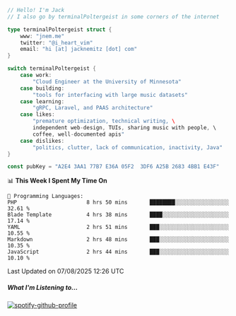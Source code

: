```go
// Hello! I'm Jack
// I also go by terminalPoltergeist in some corners of the internet

type terminalPoltergeist struct {
    www: "jnem.me"
    twitter: "@i_heart_vim"
    email: "hi [at] jacknemitz [dot] com"
}

switch terminalPoltergeist {
    case work:
        "Cloud Engineer at the University of Minnesota"
    case building:
        "tools for interfacing with large music datasets"
    case learning:
        "gRPC, Laravel, and PAAS architecture"
    case likes:
        "premature optimization, technical writing, \
        independent web-design, TUIs, sharing music with people, \
        coffee, well-documented apis"
    case dislikes:
        "politics, clutter, lack of communication, inactivity, Java"
}

const pubKey = "A2E4 3AA1 77B7 E36A 05F2  3DF6 A25B 2683 4BB1 E43F"
```

<!--START_SECTION:waka-->
📊 **This Week I Spent My Time On** 

```text
💬 Programming Languages: 
PHP                      8 hrs 50 mins       ████████░░░░░░░░░░░░░░░░░   32.61 % 
Blade Template           4 hrs 38 mins       ████░░░░░░░░░░░░░░░░░░░░░   17.14 % 
YAML                     2 hrs 51 mins       ███░░░░░░░░░░░░░░░░░░░░░░   10.55 % 
Markdown                 2 hrs 48 mins       ███░░░░░░░░░░░░░░░░░░░░░░   10.35 % 
JavaScript               2 hrs 44 mins       ███░░░░░░░░░░░░░░░░░░░░░░   10.10 % 
```


 Last Updated on 07/08/2025 12:26 UTC
<!--END_SECTION:waka-->

##### What I'm Listening to...

[![spotify-github-profile](https://jnem.me/listening-item?maxAge=2592000)](https://jnem.me/listening)
